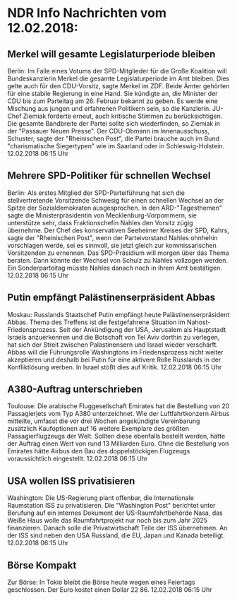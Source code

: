 # NDR Info Nachrichten vom 12.02.2018:


## Merkel will gesamte Legislaturperiode bleiben
Berlin: Im Falle eines Votums der SPD-Mitglieder für die Große Koalition will Bundeskanzlerin Merkel die gesamte Legislaturperiode im Amt bleiben. Dies gelte auch für den CDU-Vorsitz, sagte Merkel im ZDF. Beide Ämter gehörten für eine stabile Regierung in eine Hand. Sie kündigte an, die Minister der CDU bis zum Parteitag am 26. Februar bekannt zu geben. Es werde eine Mischung aus jungen und erfahrenen Politikern sein, so die Kanzlerin. JU-Chef Ziemiak forderte erneut, auch kritische Stimmen zu berücksichtigen. Die gesamte Bandbreite der Partei sollte sich wiederfinden, so Ziemiak in der "Passauer Neuen Presse". Der CDU-Obmann im Innenausschuss, Schuster, sagte der "Rheinischen Post", die Partei brauche auch im Bund "charismatische Siegertypen" wie im Saarland oder in Schleswig-Holstein. 12.02.2018 06:15 Uhr 

## Mehrere SPD-Politiker für schnellen Wechsel
Berlin: Als erstes Mitglied der SPD-Parteiführung hat sich die stellvertretende Vorsitzende Schwesig für einen schnellen Wechsel an der Spitze der Sozialdemokraten ausgesprochen. In den ARD-"Tagesthemen" sagte die Ministerpräsidentin von Mecklenburg-Vorpommern, sie unterstütze sehr, dass Fraktionschefin Nahles den Vorsitz zügig übernehme. Der Chef des konservativen Seeheimer Kreises der SPD, Kahrs, sagte der "Rheinischen Post", wenn der Parteivorstand Nahles ohnhehin vorschlagen werde, sei es sinnvoll, sie jetzt gleich zur kommissarischen Vorsitzenden zu ernennen. Das SPD-Präsidium will morgen über das Thema beraten. Dann könnte der Wechsel von Schulz zu Nahles vollzogen werden. Ein Sonderparteitag müsste Nahles danach noch in ihrem Amt bestätigen. 12.02.2018 06:15 Uhr 

## Putin empfängt Palästinenserpräsident Abbas
Moskau: 			Russlands Staatschef Putin empfängt heute Palästinenserpräsident Abbas. Thema des Treffens ist die festgefahrene Situation im Nahost-Friedensprozess. Seit der Ankündigung der USA, Jerusalem als Hauptstadt Israels anzuerkennen und die Botschaft von Tel Aviv dorthin zu verlegen, hat sich der Streit zwischen Palästinensern und Israel wieder verschärft. Abbas will die Führungsrolle Washingtons im Friedensprozess nicht weiter akzeptieren und deshalb bei Putin für eine aktivere Rolle Russlands in der Konfliktlösung werben. In Israel stößt dies auf Kritik. 12.02.2018 06:15 Uhr 

## A380-Auftrag unterschrieben
Toulouse: Die arabische Fluggesellschaft Emirates hat die Bestellung von 20 Passagierjets vom Typ A380 unterzeichnet. Wie der Luftfahrtkonzern Airbus mitteilte, umfasst die vor drei Wochen angekündigte Vereinbarung zusätzlich Kaufoptionen auf 16 weitere Exemplare des größten Passagierflugzeugs der Welt. Sollten diese ebenfalls bestellt werden, hätte der Auftrag einen Wert von rund 13 Milliarden Euro. Ohne die Bestellung von Emirates hätte Airbus den Bau des doppelstöckigen Flugzeugs voraussichtlich eingestellt. 12.02.2018 06:15 Uhr 

## USA wollen ISS privatisieren
Washington: Die US-Regierung plant offenbar, die Internationale Raumstation ISS zu privatisieren. Die "Washington Post" berichtet unter Berufung auf ein internes Dokument der US-Raumfahrtbehörde Nasa, das Weiße Haus wolle das Raumfahrtprojekt nur noch bis zum Jahr 2025 finanzieren. Danach solle die Privatwirtschaft Teile der ISS übernehmen. An der ISS sind neben den USA Russland, die EU, Japan und Kanada beteiligt. 12.02.2018 06:15 Uhr 

## Börse Kompakt
Zur Börse: In Tokio bleibt die Börse heute wegen eines Feiertags geschlossen. Der Euro kostet einen Dollar 22 86. 12.02.2018 06:15 Uhr 
